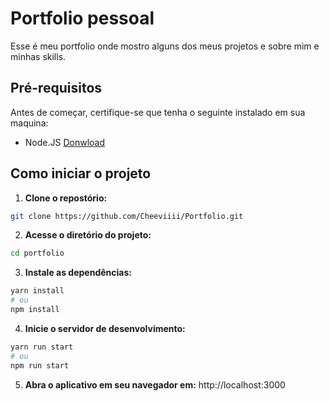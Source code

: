 # Portfolio pessoal

Esse é meu portfolio onde mostro alguns dos meus projetos e sobre mim e minhas skills.

## Pré-requisitos

Antes de começar, certifique-se que tenha o seguinte instalado em sua maquina:

- Node.JS [Donwload](http://nodejs.org)

## Como iniciar o projeto

1. **Clone o repostório:**

```bash
git clone https://github.com/Cheeviiii/Portfolio.git
```

2. **Acesse o diretório do projeto:**

```bash
cd portfolio
```

3. **Instale as dependências:**

```bash
yarn install
# ou
npm install
```

4. **Inicie o servidor de desenvolvimento:**

```bash
yarn run start
# ou
npm run start
```

5. **Abra o aplicativo em seu navegador em:** http://localhost:3000

